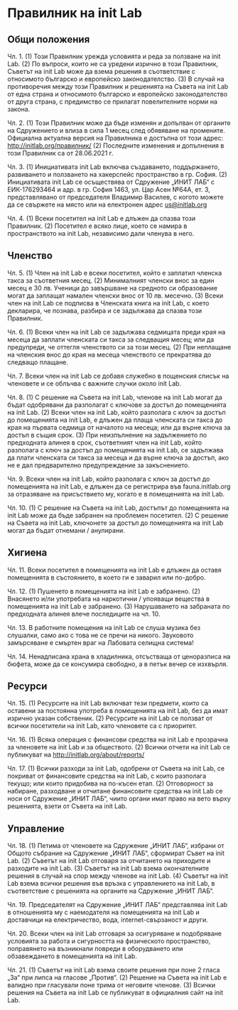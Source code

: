 # Правилник на init Lab

## Общи положения

Чл. 1. (1) Този Правилник урежда условията и реда за ползване на init Lab.
(2) По въпроси, които не са уредени изрично в този Правилник, Съветът на init Lab може да взема решения в съответствие с относимото българско и европейско законодателство.
(3) В случай на противоречия между този Правилник и решенията на Съвета на init Lab от една страна и относимото българско и европейско законодателство от друга страна, с предимство се прилагат повелителните норми на закона.

Чл. 2. (1) Този Правилник може да бъде изменян и допълван от органите на Сдружението и влиза в сила 1 месец след обявяване на промените. Официална актуална версия на Правилника е достъпна от този адрес: http://initlab.org/правилник/
(2) Последните изменения и допълнения в този Правилник са от 28.06.2021 г.

Чл. 3. (1) Инициативата init Lab включва създаването, поддържането, развиването и ползването на хакерспейс пространство в гр. София.
(2) Инициативата init Lab се осъществява от Сдружение „ИНИТ ЛАБ“ с ЕИК-176293464 и адр. в гр. София 1463, ул. Цар Асен №64А, ет. 3, представлявано от председателя Владимир Василев, с когото можете да се свържете на място или на електронен адрес us@initlab.org

Чл. 4. (1) Всеки посетител на init Lab е длъжен да спазва този Правилник.
(2) Посетител е всяко лице, което се намира в пространството на init Lab, независимо дали членува в него.

## Членство

Чл. 5. (1) Член на init Lab е всеки посетител, който е заплатил членска такса за съответния месец.
(2) Минималният членски внос за един месец е 30 лв. Ученици до завършване на средното си образование могат да заплащат намален членски внос от 10 лв. месечно.
(3) Всеки член на init Lab се подписва в Членската книга на init Lab, с което декларира, че познава, разбира и се задължава да спазва този Правилник.

Чл. 6. (1) Всеки член на init Lab се задължава седмицата преди края на месеца да заплати членската си такса за следващия месец; или да предупреди, че оттегля членството си за този месец.
(2) При неплащане на членския внос до края на месеца членството се прекратява до следващо плащане.

Чл. 7. Всеки член на init Lab се добавя служебно в пощенския списък на членовете и се облъчва с важните случки около init Lab.

Чл. 8. (1) С решение на Съвета на init Lab, членове на init Lab могат да бъдат одобрявани да разполагат с ключове за достъп до помещенията на init Lab.
(2) Всеки член на init Lab, който разполага с ключ за достъп до помещенията на init Lab, е длъжен да плаща членската си такса до края на първата седмица от началото на месеца; или да върне ключа за достъп в същия срок.
(3) При неизпълнение на задължението по предходната алинея в срок, съответният член на init Lab, който разполага с ключ за достъп до помещенията на init Lab, се задължава да плати членската си такса за месеца и да върне ключа за достъп, ако не е дал предварително предупреждение за закъснението.

Чл. 9. Всеки член на init Lab, който разполага с ключ за достъп до помещенията на init Lab, е длъжен да се регистрира във fauna.initlab.org за отразяване на присъствието му, когато е в помещенията на init Lab.

Чл. 10. (1) С решение на Съвета на init Lab, достъпът до помещенията на init Lab може да бъде забранен на проблемен посетител.
(2) С решение на Съвета на init Lab, ключонете за достъп до помещенията на init Lab могат да бъдат отнемани / анулирани.

## Хигиена

Чл. 11. Всеки посетител в помещенията на init Lab е длъжен да оставя помещенията в състоянието, в което ги е заварил или по-добро.

Чл. 12. (1) Пушенето в помещенията на init Lab е забранено.
(2) Внасянето и/ли употребата на наркотични / упояващи вещества в помещенията на init Lab е забранено.
(3) Нарушаването на забраната по предходната алинея влече последиците на чл. 10.

Чл. 13. В работните помещения на init Lab се слуша музика без слушалки, само ако с това не се пречи на никого. Звуковото замърсяване е смъртен враг на Лабовата селищна система!

Чл. 14. Ненадписана храна в хладилника, отсъстваща от ценоразписа на бюфета, може да се консумира свободно, а в петък вечер се изхвърля.

## Ресурси

Чл. 15. (1) Ресурсите на init Lab включват тези предмети, които са оставени за постоянна употреба в помещенията на init Lab, без да имат изрично указан собственик.
(2) Ресурсите на init Lab се ползват от всички посетители на init Lab, като членовете са с приоритет.

Чл. 16. (1) Всяка операция с финансови средства на init Lab е прозрачна за членовете на init Lab и за обществото.
(2) Всички отчети на init Lab се публикуват на http://initlab.org/about/reports/

Чл. 17. (1) Всички разходи за init Lab, одобрени от Съвета на init Lab, се покриват от финансовите средства на init Lab, с които разполага текущо; или които придобива на по-късен етап.
(2) Отговорност за набиране, разходване и отчитане финансовите средства на init Lab се носи от Сдружение „ИНИТ ЛАБ“, чиито органи имат право на вето върху решенията, взети от Съвета на init Lab.

## Управление

Чл. 18. (1) Петима от членовете на Сдружение „ИНИТ ЛАБ“, избрани от Общото събрание на Сдружение „ИНИТ ЛАБ“, сформират Съвет на init Lab.
(2) Съветът на init Lab отговаря за отчитането на приходите и разходите на init Lab.
(3) Съветът на init Lab взема окончателните решения в случай на спор между членове на init Lab.
(4) Съветът на init Lab взема всички решения във връзка с управлението на init Lab, в съответствие с решенията на органите на Сдружение „ИНИТ ЛАБ“.

Чл. 19. Председателят на Сдружение „ИНИТ ЛАБ“ представлява init Lab в отношенията му с наемодателя на помещенията на init Lab и доставчици на електричество, вода, internet-свързаност и други.

Чл. 20. Всеки член на init Lab отговаря за осигуряване и подобряване условията за работа и сигурността на физическото пространство, поправянето на възникнали повреди в оборудването или обзавеждането в помещенията на init Lab.

Чл. 21. (1) Съветът на init Lab взема своите решения при поне 2 гласа „За“ при липса на гласове „Против“.
(2) Решение на Съвета на init Lab е валидно при гласували поне трима от неговите членове.
(3) Всички решения на Съвета на init Lab се публикуват в официалния сайт на init Lab.
